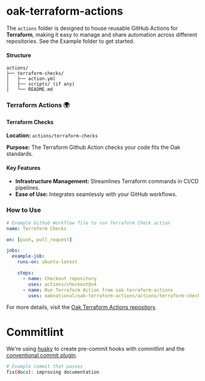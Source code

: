 # oak-terraform-actions

The `actions` folder is designed to house reusable GitHub Actions for **Terraform**, making it easy to manage and share automation across different repositories. See the Example folder to get started.

#### Structure

```plaintext
actions/
├── terraform-checks/
│   ├── action.yml
│   ├── scripts/ (if any)
│   └── README.md
```

### Terraform Actions 🌍

#### Terraform Checks

**Location:** `actions/terraform-checks`

**Purpose:** The Terraform Github Action checks your code fits the Oak standards.

#### Key Features

- **Infrastructure Management:** Streamlines Terraform commands in CI/CD pipelines.
- **Ease of Use:** Integrates seamlessly with your GitHub workflows.

### How to Use

```yaml
# Example Github Workflow file to run Terraform Check action
name: Terraform Checks

on: [push, pull_request]

jobs:
  example-job:
    runs-on: ubuntu-latest

    steps:
      - name: Checkout repository
        uses: actions/checkout@v4
      - name: Run Terraform Action from oak-terraform-actions
        uses: oaknational/oak-terraform-actions/actions/terraform-checks/action.yml@main
```

For more details, visit the [Oak Terraform Actions repository](https://github.com/oaknational/oak-terraform-actions).

# Commitlint

We're using [husky](https://github.com/typicode/husky) to create pre-commit hooks with commitlint and the [conventional commit plugin](https://github.com/conventional-changelog/commitlint).

```bash
# Example commit that passes
fix(docs): improving documentation
```

